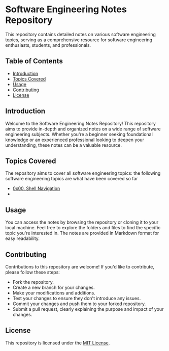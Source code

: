 # Software Engineering Notes Repository
This repository contains detailed notes on various software engineering topics, serving as a comprehensive resource for software engineering enthusiasts, students, and professionals.

## Table of Contents
+ [Introduction](#introduction)
+ [Topics Covered](#topics-covered)
+ [Usage](#usage)
+ [Contributing](#contributing)
+ [License](#license)

## Introduction
Welcome to the Software Engineering Notes Repository! This repository aims to provide in-depth and organized notes on a wide range of software engineering subjects. Whether you're a beginner seeking foundational knowledge or an experienced professional looking to deepen your understanding, these notes can be a valuable resource.

## Topics Covered
The repository aims to cover all software engineering topics: the following software engineering topics are what have been covered so far
+ [0x00. Shell Navigation](./0x00.%20Shell%2C%20navigation)
+ 

## Usage
You can access the notes by browsing the repository or cloning it to your local machine. Feel free to explore the folders and files to find the specific topic you're interested in. The notes are provided in Markdown format for easy readability.

## Contributing
Contributions to this repository are welcome! If you'd like to contribute, please follow these steps:

+ Fork the repository.
+ Create a new branch for your changes.
+ Make your modifications and additions.
+ Test your changes to ensure they don't introduce any issues.
+ Commit your changes and push them to your forked repository.
+ Submit a pull request, clearly explaining the purpose and impact of your changes.

## License
This repository is licensed under the [MIT License](LICENSE.md).
